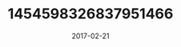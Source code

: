 ---
title: "1454598326837951466"
cover: "2017-02-21 07.14.14 1454598326837951466_46248401"
photo: "2017-02-21 07.14.14 1454598326837951466_46248401"
date: "2017-02-21"
type: "photo"
---